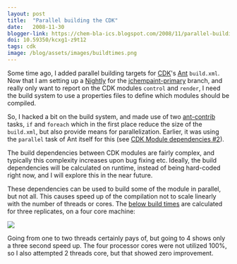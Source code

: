 ```yaml
---
layout: post
title:  "Parallel building the CDK"
date:   2008-11-30
blogger-link: https://chem-bla-ics.blogspot.com/2008/11/parallel-building-cdk.html
doi: 10.59350/kcxg1-z9t12
tags: cdk
image: /blog/assets/images/buildtimes.png
---
```


Some time ago, I added parallel building targets for [CDK](http://cdk.sf.net/)'s [Ant](http://ant.apache.org/) `build.xml`. Now that I am setting up a
[Nightly](http://pele.farmbio.uu.se/nightly/) for the [jchempaint-primary](http://cdk.svn.sourceforge.net/viewvc/cdk/cdk/branches/jchempaint-primary/) branch,
and really only want to report on the CDK modules `control` and `render`, I need the build system to use a properties files to define which modules
should be compiled.

So, I hacked a bit on the build system, and made use of two [ant-contrib](http://ant-contrib.sourceforge.net/) tasks, `if` and `foreach` which in the first
place reduce the size of the `build.xml`, but also provide means for parallelization. Earlier, it was using the `parallel` task of
Ant itself for this (see [CDK Module dependencies #2](http://chem-bla-ics.blogspot.com/2008/03/cdk-module-dependencies-2.html)).

The build dependencies between CDK modules are fairly complex, and typically this complexity increases upon bug fixing etc. Ideally, the build dependencies
will be calculated on runtime, instead of being hard-coded right now, and I will explore this in the near future.

These dependencies can be used to build some of the module in parallel, but not all. This causes speed up of the compilation not to scale linearly with the number of
threads or cores. The [below build times](http://spreadsheets.google.com/ccc?key=pdSdCFxXYzmOnssF4qVzwCw&hl=en) are calculated for three replicates, on a four
core machine:

![](/blog/assets/images/buildtimes.png)

Going from one to two threads certainly pays of, but going to 4 shows only a three second speed up. The four processor cores were not utilized 100%,
so I also attempted 2 threads core, but that showed zero improvement.
